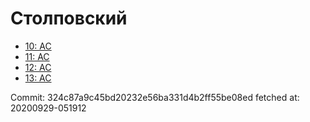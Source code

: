 # Столповский
- [10: AC](10.md)
- [11: AC](11.md)
- [12: AC](12.md)
- [13: AC](13.md)

Commit: 324c87a9c45bd20232e56ba331d4b2ff55be08ed
 fetched at: 20200929-051912
